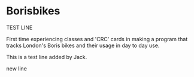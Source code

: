 Borisbikes
==========

TEST LINE 

First time experiencing classes and 'CRC' cards in making a program that tracks London's Boris bikes and their usage in day to day use.

This is a test line added by Jack.

new line
